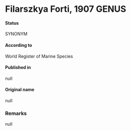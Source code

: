 # Filarszkya Forti, 1907 GENUS

#### Status
SYNONYM

#### According to
World Register of Marine Species

#### Published in
null

#### Original name
null

### Remarks
null